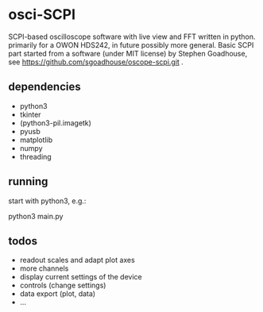 # osci-SCPI
SCPI-based oscilloscope software with live view and FFT written in python. primarily for a OWON HDS242, in future possibly more general.
Basic SCPI part started from a software (under MIT license) by Stephen Goadhouse, see https://github.com/sgoadhouse/oscope-scpi.git .


## dependencies
* python3
* tkinter
* (python3-pil.imagetk)
* pyusb
* matplotlib
* numpy
* threading

## running

start with python3, e.g.:

python3 main.py

## todos

* readout scales and adapt plot axes
* more channels
* display current settings of the device
* controls (change settings)
* data export (plot, data)
* ...
